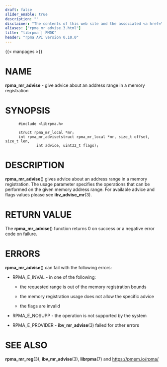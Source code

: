 ```yaml
---
draft: false
slider_enable: true
description: ""
disclaimer: "The contents of this web site and the associated <a href=\"https://github.com/pmem\">GitHub repositories</a> are BSD-licensed open source."
aliases: ["rpma_mr_advise.3.html"]
title: "librpma | PMDK"
header: "rpma API version 0.10.0"
---
```

{{< manpages >}}

[comment]: <> (SPDX-License-Identifier: BSD-3-Clause)
[comment]: <> (Copyright 2020, Intel Corporation)

NAME
====

**rpma\_mr\_advise** - give advice about an address range in a memory
registration

SYNOPSIS
========

          #include <librpma.h>

          struct rpma_mr_local *mr;
          int rpma_mr_advise(struct rpma_mr_local *mr, size_t offset, size_t len,
                  int advice, uint32_t flags);

DESCRIPTION
===========

**rpma\_mr\_advise**() gives advice about an address range in a memory
registration. The usage parameter specifies the operations that can be
performed on the given memory address range. For available advice and
flags values please see **ibv\_advise\_mr**(3).

RETURN VALUE
============

The **rpma\_mr\_advise**() function returns 0 on success or a negative
error code on failure.

ERRORS
======

**rpma\_mr\_advise**() can fail with the following errors:

-   RPMA\_E\_INVAL - in one of the following:

    -   the requested range is out of the memory registration bounds

    -   the memory registration usage does not allow the specific advice

    -   the flags are invalid

-   RPMA\_E\_NOSUPP - the operation is not supported by the system

-   RPMA\_E\_PROVIDER - **ibv\_mr\_advise**(3) failed for other errors

SEE ALSO
========

**rpma\_mr\_reg**(3), **ibv\_mr\_advise**(3), **librpma**(7) and
https://pmem.io/rpma/
